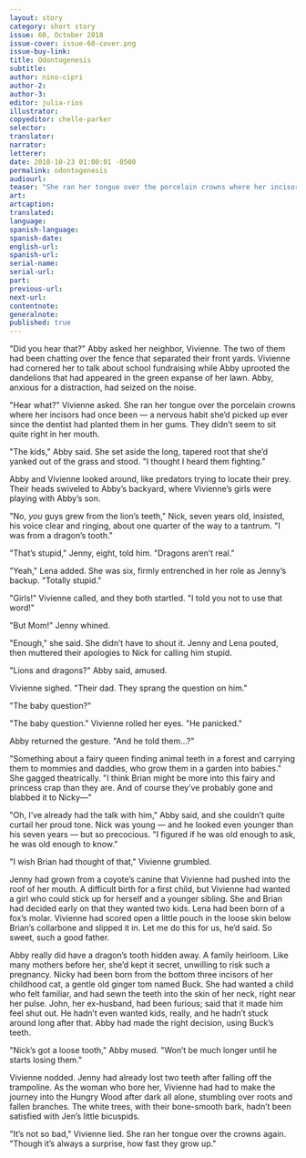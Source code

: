 ```yaml
---
layout: story
category: short story
issue: 60, October 2018
issue-cover: issue-60-cover.png
issue-buy-link:
title: Odontogenesis
subtitle:
author: nino-cipri
author-2:
author-3:
editor: julia-rios
illustrator:
copyeditor: chelle-parker
selector:
translator:
narrator:
letterer:
date: 2018-10-23 01:00:01 -0500
permalink: odontogenesis
audiourl:
teaser: "She ran her tongue over the porcelain crowns where her incisors had once been—a nervous habit she’d picked up ever since the dentist had planted them in her gums."
art:
artcaption:
translated:
language:
spanish-language:
spanish-date:
english-url:
spanish-url:
serial-name:
serial-url:
part:
previous-url:
next-url:
contentnote:
generalnote:
published: true
---
```


"Did you hear that?" Abby asked her neighbor, Vivienne. The two of them had been chatting over the fence that separated their front yards. Vivienne had cornered her to talk about school fundraising while Abby uprooted the dandelions that had appeared in the green expanse of her lawn. Abby, anxious for a distraction, had seized on the noise.

"Hear what?" Vivienne asked. She ran her tongue over the porcelain crowns where her incisors had once been — a nervous habit she’d picked up ever since the dentist had planted them in her gums. They didn’t seem to sit quite right in her mouth.

"The kids," Abby said. She set aside the long, tapered root that she’d yanked out of the grass and stood. "I thought I heard them fighting."

Abby and Vivienne looked around, like predators trying to locate their prey. Their heads swiveled to Abby’s backyard, where Vivienne’s girls were playing with Abby’s son.

"No, _you_ guys grew from the lion’s teeth," Nick, seven years old, insisted, his voice clear and ringing, about one quarter of the way to a tantrum. "I was from a dragon’s tooth."

"That’s stupid," Jenny, eight, told him. "Dragons aren’t real."

"Yeah," Lena added. She was six, firmly entrenched in her role as Jenny’s backup. "Totally stupid."

"Girls!" Vivienne called, and they both startled. "I told you not to use that word!"

"But Mom!" Jenny whined.

"Enough," she said. She didn’t have to shout it. Jenny and Lena pouted, then muttered their apologies to Nick for calling him stupid.

"Lions and dragons?" Abby said, amused.

Vivienne sighed. "Their dad. They sprang the question on him."

"The baby question?"

"The baby question." Vivienne rolled her eyes. "He panicked."

Abby returned the gesture. "And he told them…?"

"Something about a fairy queen finding animal teeth in a forest and carrying them to mommies and daddies, who grow them in a garden into babies." She gagged theatrically. "I think Brian might be more into this fairy and princess crap than they are. And of course they’ve probably gone and blabbed it to Nicky—"

"Oh, I’ve already had the talk with him," Abby said, and she couldn’t quite curtail her proud tone. Nick was young — and he looked even younger than his seven years — but so precocious. "I figured if he was old enough to ask, he was old enough to know."

"I wish Brian had thought of that," Vivienne grumbled.

Jenny had grown from a coyote’s canine that Vivienne had pushed into the roof of her mouth. A difficult birth for a first child, but Vivienne had wanted a girl who could stick up for herself and a younger sibling. She and Brian had decided early on that they wanted two kids. Lena had been born of a fox’s molar. Vivienne had scored open a little pouch in the loose skin below Brian’s collarbone and slipped it in. Let me do this for us, he’d said. So sweet, such a good father.

Abby really did have a dragon’s tooth hidden away. A family heirloom. Like many mothers before her, she’d kept it secret, unwilling to risk such a pregnancy. Nicky had been born from the bottom three incisors of her childhood cat, a gentle old ginger tom named Buck. She had wanted a child who felt familiar, and had sewn the teeth into the skin of her neck, right near her pulse. John, her ex-husband, had been furious; said that it made him feel shut out. He hadn’t even wanted kids, really, and he hadn’t stuck around long after that. Abby had made the right decision, using Buck’s teeth.

"Nick’s got a loose tooth," Abby mused. "Won’t be much longer until he starts losing them."

Vivienne nodded. Jenny had already lost two teeth after falling off the trampoline. As the woman who bore her, Vivienne had had to make the journey into the Hungry Wood after dark all alone, stumbling over roots and fallen branches. The white trees, with their bone-smooth bark, hadn’t been satisfied with Jen’s little bicuspids.

"It’s not so bad," Vivienne lied. She ran her tongue over the crowns again. "Though it’s always a surprise, how fast they grow up."
